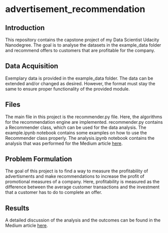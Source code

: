 # advertisement_recommendation

## Introduction
This repository contains the capstone project of my Data Scientist Udacity Nanodegree. The goal is to analyse the datasets in 
the example_data folder and recommend offers to customers that are profitable for the company. 

## Data Acquisition
Exemplary data is provided in the example_data folder. The data can be extended and/or changed as desired. 
However, the format must stay the same to ensure proper functionality of the provided module.

## Files
The main file in this project is the recommender.py file. Here, the algorithms for the recommendation engine are implemented.
recommender.py contains a Recommender class, which can be used for the data analysis. The example.ipynb notebook contains some examples
on how to use the Recommender class properly. The analysis.ipynb notebook contains the analysis that was performed for the Medium article
[here](https://medium.com/@edizherkert/optimizing-the-profitability-of-customer-advertisements-b652c1e56bdb).

## Problem Formulation
The goal of this project is to find a way to measure the profitability of advertisments and make recommendations to increase
the profit of promotional measures of a company. Here, profitability is measured as the difference between the average customer transactions
and the investment that a customer has to do to complete an offer.

## Results
A detailed discussion of the analysis and the outcomes can be found in the Medium article 
[here](https://medium.com/@edizherkert/optimizing-the-profitability-of-customer-advertisements-b652c1e56bdb).
